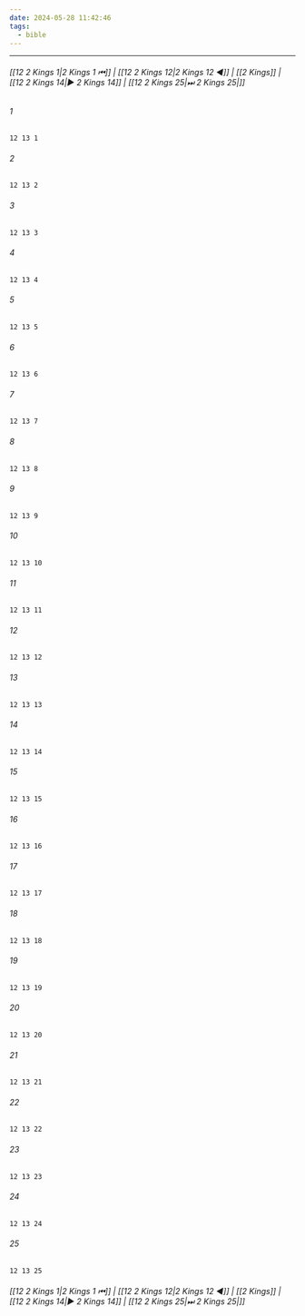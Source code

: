```yaml
---
date: 2024-05-28 11:42:46
tags:
  - bible
---
```

___

###### [[12 2 Kings 1|2 Kings 1 ⏮]] | [[12 2 Kings 12|2 Kings 12 ◀]] | [[2 Kings]] | [[12 2 Kings 14|▶ 2 Kings 14]] | [[12 2 Kings 25|⏭ 2 Kings 25|]]

###### 1
``` verse
12 13 1 
```
###### 2
``` verse
12 13 2 
```
###### 3
``` verse
12 13 3 
```
###### 4
``` verse
12 13 4 
```
###### 5
``` verse
12 13 5 
```
###### 6
``` verse
12 13 6 
```
###### 7
``` verse
12 13 7 
```
###### 8
``` verse
12 13 8 
```
###### 9
``` verse
12 13 9 
```
###### 10
``` verse
12 13 10 
```
###### 11
``` verse
12 13 11 
```
###### 12
``` verse
12 13 12 
```
###### 13
``` verse
12 13 13 
```
###### 14
``` verse
12 13 14 
```
###### 15
``` verse
12 13 15 
```
###### 16
``` verse
12 13 16 
```
###### 17
``` verse
12 13 17 
```
###### 18
``` verse
12 13 18 
```
###### 19
``` verse
12 13 19 
```
###### 20
``` verse
12 13 20 
```
###### 21
``` verse
12 13 21 
```
###### 22
``` verse
12 13 22 
```
###### 23
``` verse
12 13 23 
```
###### 24
``` verse
12 13 24 
```
###### 25
``` verse
12 13 25 
```

###### [[12 2 Kings 1|2 Kings 1 ⏮]] | [[12 2 Kings 12|2 Kings 12 ◀]] | [[2 Kings]] | [[12 2 Kings 14|▶ 2 Kings 14]] | [[12 2 Kings 25|⏭ 2 Kings 25|]]

